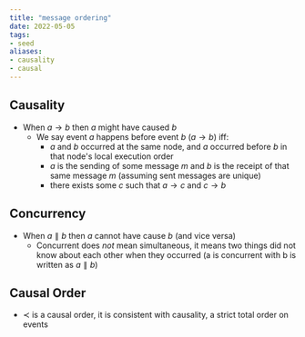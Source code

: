```yaml
---
title: "message ordering"
date: 2022-05-05
tags:
- seed
aliases:
- causality
- causal
---
```


## Causality
- When $a \rightarrow b$ then $a$ might have caused $b$
	- We say event $a$ happens before event $b$ ($a \rightarrow b$) iff:
		- $a$ and $b$ occurred at the same node, and $a$ occurred before $b$ in that node's local execution order
		- $a$ is the sending of some message $m$ and $b$ is the receipt of that same message $m$ (assuming sent messages are unique)
		- there exists some $c$ such that $a \rightarrow c$ and $c \rightarrow b$

## Concurrency
- When $a \parallel b$ then $a$ cannot have cause $b$ (and vice versa)
	- Concurrent does *not* mean simultaneous, it means two things did not know about each other when they occurred (a is concurrent with b is written as $a \parallel b$)

## Causal Order
- $\prec$ is a causal order, it is consistent with causality, a strict total order on events